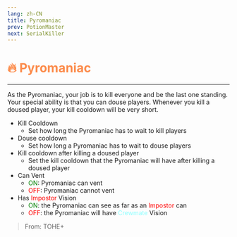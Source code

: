 ```yaml
---
lang: zh-CN
title: Pyromaniac
prev: PotionMaster
next: SerialKiller
---
```


# <font color="#fc8c4c">🔥 <b>Pyromaniac</b></font> <Badge text="Killing" type="tip" vertical="middle"/>

***

As the Pyromaniac, your job is to kill everyone and be the last one standing. Your special ability is that you can douse players. Whenever you kill a doused player, your kill cooldown will be very short.

- Kill Cooldown
  - Set how long the Pyromaniac has to wait to kill players
- Douse cooldown
  - Set how long a Pyromaniac has to wait to douse players
- Kill cooldown after killing a doused player
  - Set the kill cooldown that the Pyromaniac will have after killing a doused player
- Can Vent
  - <font color=green>ON</font>: Pyromaniac can vent
  - <font color=red>OFF</font>: Pyromaniac cannot vent
- Has <font color=red>Impostor</font> Vision
  - <font color=green>ON</font>: the Pyromaniac can see as far as an <font color=red>Impostor</font> can
  - <font color=red>OFF</font>: the Pyromaniac will have <font color=#8cffff>Crewmate</font> Vision

> From: TOHE+

